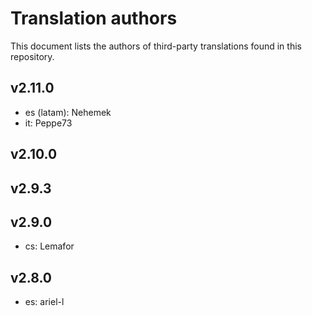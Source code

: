 # Translation authors

This document lists the authors of third-party translations found in this repository.

## v2.11.0

* es (latam): Nehemek
* it: Peppe73

## v2.10.0

## v2.9.3

## v2.9.0

* cs: Lemafor

## v2.8.0

* es: ariel-l

